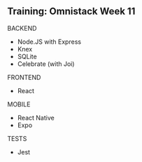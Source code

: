 Training: Omnistack Week 11
---------------------------------------

BACKEND
- Node.JS with Express
- Knex
- SQLite
- Celebrate (with Joi)

FRONTEND
- React

MOBILE
- React Native
- Expo

TESTS
- Jest
